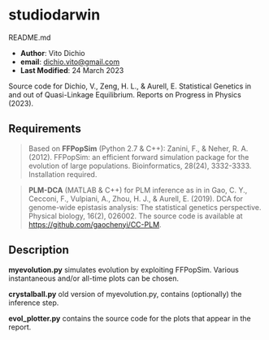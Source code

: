 # studiodarwin

README.md
* **Author**: Vito Dichio
* **email**: dichio.vito@gmail.com
* **Last Modified**: 24 March 2023

Source code for Dichio, V., Zeng, H. L., & Aurell, E. Statistical Genetics in and out of Quasi-Linkage Equilibrium. Reports on Progress in Physics (2023).

Requirements
------------------
> Based on **FFPopSim** (Python 2.7 & C++): Zanini, F., & Neher, R. A. (2012). FFPopSim: an efficient forward simulation package for the evolution of large populations. Bioinformatics, 28(24), 3332-3333. Installation required.

> **PLM-DCA** (MATLAB & C++) for PLM inference as in in Gao, C. Y., Cecconi, F., Vulpiani, A., Zhou, H. J., & Aurell, E. (2019). DCA for genome-wide epistasis analysis: The statistical genetics perspective. Physical biology, 16(2), 026002. The source code is available at https://github.com/gaochenyi/CC-PLM. 

Description
---------------
**myevolution.py** simulates  evolution by exploiting FFPopSim. Various instantaneous and/or all-time plots can be chosen.

**crystalball.py** old version of myevolution.py, contains (optionally) the inference step. 

**evol_plotter.py** contains the source code for the plots that appear in the report.

